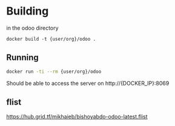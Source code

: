 # Building

in the odoo directory

`docker build -t {user/org}/odoo .`

## Running

```bash
docker run -ti --rm {user/org}/odoo
```

Should be able to access the server on http://{DOCKER_IP}:8069

## flist
https://hub.grid.tf/mikhaieb/bishoyabdo-odoo-latest.flist
